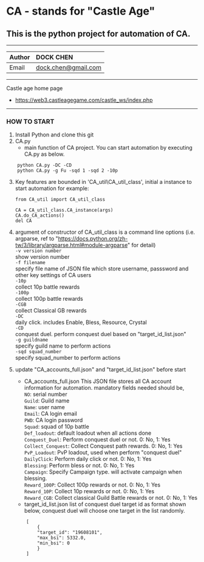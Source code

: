 # CA - stands for "Castle Age"
## This is the python project for automation of CA.
***
|Author|DOCK CHEN|
|:---|:---|
|Email|dock.chen@gmail.com|
***
Castle age home page 
- https://web3.castleagegame.com/castle_ws/index.php
***
### HOW TO START
1. Install Python and clone this git
2. CA.py 
    - main function of CA project. You can start automation by executing CA.py as below.<br>
```
    python CA.py -DC -CD
    python CA.py -g Fu -sqd 1 -sqd 2 -10p
```
3. Key features are bounded in 'CA_util\CA_util_class', initial a instance to start automation
    for example: <br>
    ```
    from CA_util import CA_util_class
    
    CA = CA_util_class.CA_instance(args)
    CA.do_CA_actions()
    del CA
    ```

4. argument of constructor of CA_util_class is a command line options (i.e. argparse, ref to "https://docs.python.org/zh-tw/3/library/argparse.html#module-argparse" for detail)<br>
    `-v version number`<br>
        show version number<br>
    `-f filename`<br>
        specify file name of JSON file which store username, passsword and other key settings of CA users<br>
    `-10p` <br>
    collect 10p battle rewards<br>
    `-100p` <br>
    collect 100p battle rewards<br>
    `-CGB` <br>
    collect Classical GB rewards<br>
    `-DC` <br>
    daily click. includes Enable, Bless, Resource, Crystal    <br>
    `-CD`<br>
    conquest duel. perform conquest duel based on "target_id_list.json"<br>
    `-g guildname`<br>
    specify guild name to perform actions<br>
    `-sqd squad_number`<br>
    specify squad_number to perform actions<br>

5. update "CA_accounts_full.json" and "target_id_list.json" before start<br>
    - CA_accounts_full.json
    This JSON file stores all CA account information for automation. mandatory fields needed should be,<br>
    `NO`: serial number<br>
    `Guild`: Guild name<br>
    `Name`: user name<br>
    `Email`: CA login email<br>
    `PWD`: CA login password<br>
    `Squad`: squad of 10p battle<br>
    `Def_loadout`: default loadout when all actions done<br>
    `Conquest_Duel`: Perform conquest duel or not. 0: No, 1: Yes<br>
    `Collect_Conquest`: Collect Conquest path rewards. 0: No, 1: Yes<br>
    `PvP_Loadout`: PvP loadout, used when perform "conquest duel"<br>
    `DailyClick`: Perform daily click or not. 0: No, 1: Yes<br>
    `Blessing`: Perform bless or not. 0: No, 1: Yes<br>
    `Campaign`: Specify Campaign type. will activate campaign when blessing.<br>
    `Reward_100P`: Collect 100p rewards or not. 0: No, 1: Yes<br>
    `Reward_10P`: Collect 10p rewards or not. 0: No, 1: Yes<br>
    `Reward_CGB`: Collect classical Guild Battle rewards or not. 0: No, 1: Yes<br>
    - target_id_list.json
    list of conquest duel target id as format shown below, conquest duel will choose one target in the list randomly.<br>
    ```
        [
            {
            "target_id": "19608101",
            "max_bsi": 5332.0,
            "min_bsi": 0
            }
        ]
    ```
